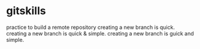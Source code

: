 # gitskills
practice to build a remote repository
creating a new branch is quick.
creating a new branch is quick & simple.
creating a new branch is guick and simple.
